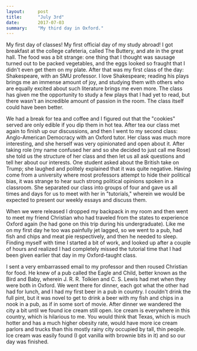 ```yaml
---
layout:     post
title:      "July 3rd"
date:       2017-07-03
summary:    "My third day in Oxford."
---
```


My first day of classes! My first official day of my study abroad! I got breakfast at the college cafeteria, called The Buttery, and ate in the great hall. The food was a bit strange: one thing that I thought was sausage turned out to be packed vegetables, and the eggs looked so fraught that I didn't even get them on my plate. After that was my first class of the day: Shakespeare, with an SMU professor. I love Shakespeare; reading his plays brings me an immense amount of joy, and studying them with others who are equally excited about such literature brings me even more. The class has given me the opportunity to study a few plays that I had yet to read, but there wasn't an incredible amount of passion in the room. The class itself could have been better. 

We had a break for tea and coffee and I figured out that the "cookies" served are only edible if you dip them in hot tea. After tea our class met again to finish up our discussions, and then I went to my second class: Anglo-American Democracy with an Oxford tutor. Her class was much more interesting, and she herself was very opinionated and open about it. After taking role (my name confused her and so she decided to just call me Rose) she told us the structure of her class and then let us all ask questions and tell her about our interests. One student asked about the British take on Trump; she laughed and politely explained that it was quite negative. Having come from a university where most professors attempt to hide their political bias, it was strange to hear such strong political opinions spoken in a classroom. She separated our class into groups of four and gave us all times and days for us to meet with her in "tutorials," wherein we would be expected to present our weekly essays and discuss them.

When we were released I dropped my backpack in my room and then went to meet my friend Christian who had traveled from the states to experience Oxford again (he had gone on this trip during his undergraduate). Like me on my first day he too was painfully jet lagged, so we went to a pub, had fish and chips and meat pie respectively, and then he needed to sleep. Finding myself with time I started a bit of work, and looked up after a couple of hours and realized I had completely missed the tutorial time that I had been given earlier that day in my Oxford-taught class. 

I sent a very embarrassed email to my professor and then roused Christian for food. He knew of a pub called the Eagle and Child, better known as the Bird and Baby, wherein J. R. R. Tolkien and C. S. Lewis had met when they were both in Oxford. We went there for dinner, each got what the other had had for lunch, and I had my first beer in a pub in country. I couldn't drink the full pint, but it was novel to get to drink a beer with my fish and chips in a nook in a pub, as if in some sort of movie. After dinner we wandered the city a bit until we found ice cream still open. Ice cream is everywhere in this country, which is hilarious to me. You would think that Texas, which is much hotter and has a much higher obesity rate, would have more ice cream parlors and trucks than this mostly rainy city occupied by tall, thin people. Ice cream was easily found (I got vanilla with brownie bits in it) and so our day was finished. 
